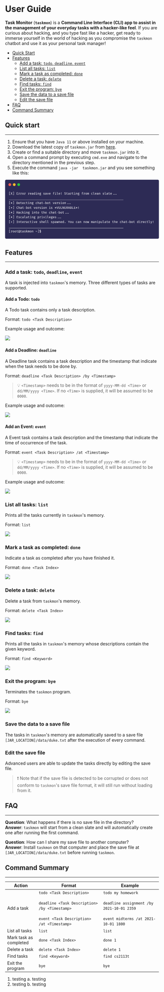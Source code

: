 # User Guide

**Task Monitor** (**`taskmon`**) is a **Command Line Interface (CLI) app to assist in the management of your everyday tasks with a hacker-like feel**. If you are curious about hacking, and you type fast like a hacker, get ready to immerse yourself in the world of hacking as you compromise the `taskmon` chatbot and use it as your personal task manager!

* [Quick Start](#quick-start)
* [Features](#features)
  * [Add a task: `todo`, `deadline`, `event`](#add-a-task-todo-deadline-event)
  * [List all tasks: `list`](#list-all-tasks-list)
  * [Mark a task as completed: `done`](#mark-a-task-as-completed-done)
  * [Delete a task: `delete`](#delete-a-task-delete)
  * [Find tasks: `find`](#find-tasks-find)
  * [Exit the program: `bye`](#exit-the-program-bye)
  * [Save the data to a save file](#save-the-data-to-a-save-file)
  * [Edit the save file](#edit-the-save-file)
* [FAQ](#faq)
* [Command Summary](#command-summary)

## Quick start 

----

1. Ensure that you have `Java 11` or above installed on your machine.
2. Download the latest copy of `taskmon.jar` from [here](https://github.com/rizemon/ip/releases/latest).
3. Create or find a suitable directory and move `taskmon.jar` into it.
4. Open a command prompt by executing `cmd.exe` and navigate to the directory mentioned in the previous step.
5. Execute the command `java -jar  taskmon.jar` and you see something like this:

![](taskmon1.png)
<!--```
[X] Error reading save file! Starting from clean slate...
____________________________________________________________
[*] Detecting chat-bot version...
[+] Chat-bot version is *VULNERABLE*!
[*] Hacking into the chat-bot...
[*] Escalating privileges...
[+] Interactive shell spawned. You can now manipulate the chat-bot directly!
____________________________________________________________
[root@taskmon ~]$
```-->

## Features 

---

### Add a task: `todo`, `deadline`, `event`

A task is injected into `taskmon`'s memory. Three different types of tasks are supported.

#### Add a Todo: `todo`

A Todo task contains only a task description.

Format: `todo <Task Description>`

Example usage and outcome:

![](taskmon2.png)

<!--```
[root@taskmon ~]$ todo my homework
[+] Task added:
   [T][ ] my homework
[=] You now have 1 tasks in the list.
```-->

#### Add a Deadline: `deadline`

A Deadline task contains a task description and the timestamp that indicate when the task needs to be done by.

Format: `deadline <Task Description> /by <Timestamp>`

> 💡 `<Timestamp>` needs to be in the format of `yyyy-MM-dd <Time>` or `dd/MM/yyyy <Time>`. If no `<Time>` is supplied, it will be assumed to be `0000`.  

Example usage and outcome:

![](taskmon3.png)

<!--```
[root@taskmon ~]$ deadline assignment /by 2021-10-01 2359
[+] Task added:
   [D][ ] assignment (by: Oct 1 2021 2359)
[=] You now have 1 tasks in the list.
```-->

#### Add an Event: `event`

A Event task contains a task description and the timestamp that indicate the time of occurrence of the task.

Format: `event <Task Description> /at <Timestamp>`

> 💡 `<Timestamp>` needs to be in the format of `yyyy-MM-dd <Time>` or `dd/MM/yyyy <Time>`. If no `<Time>` is supplied, it will be assumed to be `0000`.

Example usage and outcome:

![](taskmon4.png)

<!--```
[root@taskmon ~]$ event midterms /at 2021-10-01 1800
[+] Task added:
   [E][ ] midterms (at: Oct 1 2021 1800)
[=] You now have 1 tasks in the list.
```-->

### List all tasks: `list`

Prints all the tasks currently in `taskmon`'s memory.

Format: `list`

![](taskmon5.png)

<!--```
[root@taskmon ~]$ list
[*] Here are your list of tasks:
   1.[T][ ] my homework
   2.[D][ ] assignment (by: Oct 1 2021 2359)
   3.[E][ ] midterms (at: Oct 1 2021 1800)
```-->

### Mark a task as completed: `done`

Indicate a task as completed after you have finished it.

Format: `done <Task Index>`

![](taskmon6.png)

<!--```
[root@taskmon ~]$ done 1
[+] Task marked as done:
   [T][X] my homework
```-->

### Delete a task: `delete`

Delete a task from `taskmon`'s memory.

Format: `delete <Task Index>`

![](taskmon7.png)

<!--```
[root@taskmon ~]$ delete 1
[+] Task removed:
   [T][X] my homework
[=] You now have 3 tasks in the list.
```-->

### Find tasks: `find`

Prints all the tasks in `taskmon`'s memory whose descriptions contain the given keyword.

Format: `find <Keyword>`

![](taskmon8.png)

<!--```
[root@taskmon ~]$ find cs2113
[*] Here are the matching tasks in your list:
   1.[T][ ] cs2113's assignment
```-->

### Exit the program: `bye`

Terminates the `taskmon` program.

Format: `bye`

![](taskmon9.png)

<!--```
[root@taskmon ~]$ bye
____________________________________________________________
[*] Deleting traces of compromise...
[+] Bye. Hope to see you again soon!
____________________________________________________________
```-->

### Save the data to a save file

The tasks in `taskmon`'s memory are automatically saved to a save file `[JAR_LOCATION]/data/duke.txt` after the execution of every command.

### Edit the save file

Advanced users are able to update the tasks directly by editing the save file.

> ❗ Note that if the save file is detected to be corrupted or does not conform to `taskmon`'s save file format, it will still run without loading from it.

## FAQ

---

**Question**: What happens if there is no save file in the directory?  
**Answer**: `taskmon` will start from a clean slate and will automatically create one after running the first command.

**Question**: How can I share my save file to another computer?  
**Answer**:  Install `taskmon` on that computer and place the save file at `[JAR_LOCATION]/data/duke.txt` before running `taskmon`.

## Command Summary

---

| Action                      | Format                                                                                                                       | Example |
| --------------------------- | ---------------------------------------------------------------------------------------------------------------------------- | ------- |
| Add a task                  | `todo <Task Description>` <br><br> `deadline <Task Description> /by <Timestamp>` <br><br> `event <Task Description> /at <Timestamp>` | `todo my homework` <br><br> `deadline assignment /by 2021-10-01 2359` <br><br> `event midterms /at 2021-10-01 1800`  
| List all tasks              | `list` | `list`
| Mark task as <br> completed | `done <Task Index>` | `done 1` |
| Delete a task               | `delete <Task Index>` | `delete 1` |
| Find tasks                  | `find <Keyword> ` | `find cs2113t` |
| Exit the program            | `bye` | `bye` |

1. testing
    a. testing
2. testing
    b. testing
